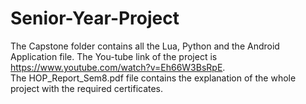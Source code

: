 # Senior-Year-Project
The Capstone folder contains all the Lua, Python and the Android Application file. The You-tube link of the project is https://www.youtube.com/watch?v=Eh66W3BsRpE. <br>
The HOP_Report_Sem8.pdf file contains the explanation of the whole project with the required certificates.
